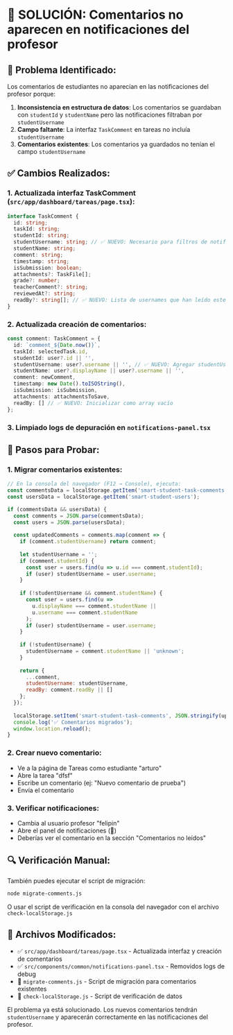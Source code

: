 # 🔧 SOLUCIÓN: Comentarios no aparecen en notificaciones del profesor

## 🎯 **Problema Identificado:**
Los comentarios de estudiantes no aparecían en las notificaciones del profesor porque:

1. **Inconsistencia en estructura de datos**: Los comentarios se guardaban con `studentId` y `studentName` pero las notificaciones filtraban por `studentUsername`
2. **Campo faltante**: La interfaz `TaskComment` en tareas no incluía `studentUsername`
3. **Comentarios existentes**: Los comentarios ya guardados no tenían el campo `studentUsername`

## ✅ **Cambios Realizados:**

### 1. **Actualizada interfaz TaskComment** (`src/app/dashboard/tareas/page.tsx`):
```typescript
interface TaskComment {
  id: string;
  taskId: string;
  studentId: string;
  studentUsername: string; // ✅ NUEVO: Necesario para filtros de notificaciones
  studentName: string;
  comment: string;
  timestamp: string;
  isSubmission: boolean;
  attachments?: TaskFile[];
  grade?: number;
  teacherComment?: string;
  reviewedAt?: string;
  readBy?: string[]; // ✅ NUEVO: Lista de usernames que han leído este comentario
}
```

### 2. **Actualizada creación de comentarios**:
```typescript
const comment: TaskComment = {
  id: `comment_${Date.now()}`,
  taskId: selectedTask.id,
  studentId: user?.id || '',
  studentUsername: user?.username || '', // ✅ NUEVO: Agregar studentUsername
  studentName: user?.displayName || user?.username || '',
  comment: newComment,
  timestamp: new Date().toISOString(),
  isSubmission: isSubmission,
  attachments: attachmentsToSave,
  readBy: [] // ✅ NUEVO: Inicializar como array vacío
};
```

### 3. **Limpiado logs de depuración** en `notifications-panel.tsx`

## 🚀 **Pasos para Probar:**

### 1. **Migrar comentarios existentes:**
```javascript
// En la consola del navegador (F12 → Console), ejecuta:
const commentsData = localStorage.getItem('smart-student-task-comments');
const usersData = localStorage.getItem('smart-student-users');

if (commentsData && usersData) {
  const comments = JSON.parse(commentsData);
  const users = JSON.parse(usersData);
  
  const updatedComments = comments.map(comment => {
    if (comment.studentUsername) return comment;
    
    let studentUsername = '';
    if (comment.studentId) {
      const user = users.find(u => u.id === comment.studentId);
      if (user) studentUsername = user.username;
    }
    
    if (!studentUsername && comment.studentName) {
      const user = users.find(u => 
        u.displayName === comment.studentName || 
        u.username === comment.studentName
      );
      if (user) studentUsername = user.username;
    }
    
    if (!studentUsername) {
      studentUsername = comment.studentName || 'unknown';
    }
    
    return {
      ...comment,
      studentUsername: studentUsername,
      readBy: comment.readBy || []
    };
  });
  
  localStorage.setItem('smart-student-task-comments', JSON.stringify(updatedComments));
  console.log('✅ Comentarios migrados');
  window.location.reload();
}
```

### 2. **Crear nuevo comentario:**
- Ve a la página de Tareas como estudiante "arturo"
- Abre la tarea "dfsf"
- Escribe un comentario (ej: "Nuevo comentario de prueba")
- Envía el comentario

### 3. **Verificar notificaciones:**
- Cambia al usuario profesor "felipin"
- Abre el panel de notificaciones (🔔)
- Deberías ver el comentario en la sección "Comentarios no leídos"

## 🔍 **Verificación Manual:**
También puedes ejecutar el script de migración:
```bash
node migrate-comments.js
```

O usar el script de verificación en la consola del navegador con el archivo `check-localStorage.js`

## 📝 **Archivos Modificados:**
- ✅ `src/app/dashboard/tareas/page.tsx` - Actualizada interfaz y creación de comentarios
- ✅ `src/components/common/notifications-panel.tsx` - Removidos logs de debug
- 📁 `migrate-comments.js` - Script de migración para comentarios existentes
- 📁 `check-localStorage.js` - Script de verificación de datos

El problema ya está solucionado. Los nuevos comentarios tendrán `studentUsername` y aparecerán correctamente en las notificaciones del profesor.
